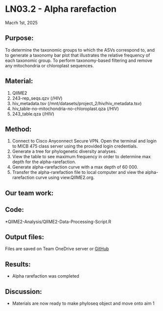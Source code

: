 # LN03.2 - Alpha rarefaction

Macrh 1st, 2025

## Purpose:
To determine the taxonomic groups to which the ASVs correspond to, and to generate a taxonomy bar plot that illustrates the relative frequency of each taxonomic group. To perform taxonomy-based filtering and remove any mitochondria or chloroplast sequences.

## Material: 
1. QIIME2 
2. 243-rep_seqs.qzv (/HIV)
3. hiv_metadata.tsv (/mnt/datasets/project_2/hiv/hiv_metadata.tsv)
4. hiv_table-no-mitochondria-no-chloroplast.qza (/HIV)
3. 243_table.qza (/HIV)



## Method:
1. Connect to Cisco Anyconnect Secure VPN. Open the terminal and login to MICB 475 class server using the provided login credentials.
2. Generate a tree for phylogenetic diversity analyses.
3. View the table to see maximum frequency in order to determine max depth for the alpha-rarefaction.
3. Generate alpha-rarefaction curve with a max depth of 60 000.
4. Transfer the alpha-rarefaction file to local computer and view the alpha-rarefaction curve using view.QIIME2.org.

   
## Our team work:



   
## Code: 
*QIIME2-Analysis/QIIME2-Data-Processing-Script.R
## Output files:
Files are saved on Team OneDrive server or [GitHub](/QIIME2-Analysis/Qiime-output-files)



   
## Results: 
* Alpha rarefaction was completed

## Discussion:
* Materials are now ready to make phyloseq object and move onto aim 1

